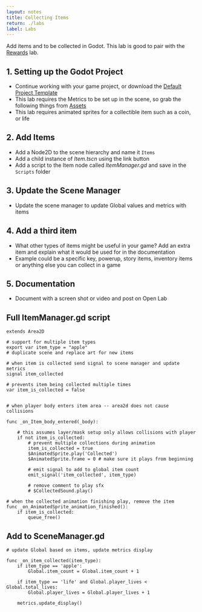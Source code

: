 ```yaml
---
layout: notes
title: Collecting Items
return: ./labs
label: Labs
---
```


<!-- <iframe width="560" height="315" src="https://www.youtube.com/embed/CLiS-J8SAM8?rel=0" frameborder="0" allowfullscreen></iframe> -->

Add items and to be collected in Godot. This lab is good to pair with the [Rewards](2-3_Rewards.md) lab.

## 1. Setting up the Godot Project
- Continue working with your game project, or download the [Default Project Template](./270_BlankTemplate.zip)
- This lab requires the Metrics to be set up in the scene, so grab the following things from [Assets](./270_Assets.zip)
- This lab requires animated sprites for a collectible item such as a coin, or life

## 2. Add Items
- Add a Node2D to the scene hierarchy and name it `Items`
- Add a child instance of *Item.tscn* using the link button
- Add a script to the Item node called *ItemManager.gd* and save in the `Scripts` folder

## 3. Update the Scene Manager
- Update the scene manager to update Global values and metrics with items

## 4. Add a third item
- What other types of items might be useful in your game? Add an extra item and explain what it would be used for in the documentation
- Example could be a specific key, powerup, story items, inventory items or anything else you can collect in a game

## 5. Documentation
- Document with a screen shot or video and post on Open Lab


## Full ItemManager.gd script
```
extends Area2D

# support for multiple item types
export var item_type = "apple"
# duplicate scene and replace art for new items

# when item is collected send signal to scene manager and update metrics
signal item_collected

# prevents item being collected multiple times
var item_is_collected = false


# when player body enters item area -- area2d does not cause collisions

func _on_Item_body_entered(_body):
	
	# this assumes layer/mask setup only allows collisions with player
	if not item_is_collected:
		# prevent multiple collections during animation
		item_is_collected = true
		$AnimatedSprite.play('Collected')
		$AnimatedSprite.frame = 0 # make sure it plays from beginning
		
		# emit signal to add to global item count
		emit_signal('item_collected', item_type)
		
		# remove comment to play sfx
		# $CollectedSound.play()

# when the collected animation finishing play, remove the item
func _on_AnimatedSprite_animation_finished():
	if item_is_collected:
		queue_free()

```

## Add to SceneManager.gd
```
# update Global based on items, update metrics display

func _on_item_collected(item_type):
	if item_type == 'apple':
		Global.item_count = Global.item_count + 1

	if item_type == 'life' and Global.player_lives < Global.total_lives:
		Global.player_lives = Global.player_lives + 1
	
	metrics.update_display()

```